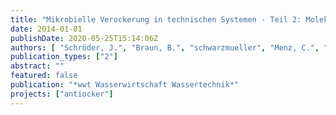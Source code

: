 ```yaml
---
title: "Mikrobielle Verockerung in technischen Systemen - Teil 2: Molekularbiologische und mikrobiologische Untersuchungen von Ockerproben"
date: 2014-01-01
publishDate: 2020-05-25T15:14:06Z
authors: [ "Schröder, J.", "Braun, B.", "schwarzmueller", "Menz, C.", "Grützmacher, G.", "Gnirß, R.", "Jordan, V.", "Grischek, T.", "Macheleidt, W.", "Szewzyk, U." ]
publication_types: ["2"]
abstract: ""
featured: false
publication: "*wwt Wasserwirtschaft Wassertechnik*"
projects: ["antiocker"]
---
```



